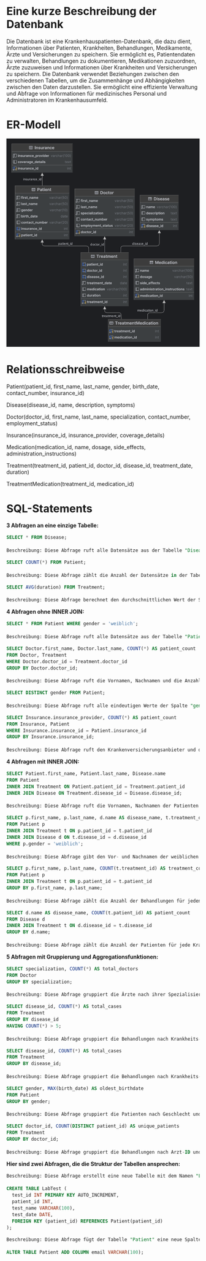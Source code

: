 # Eine kurze Beschreibung der Datenbank

Die Datenbank ist eine Krankenhauspatienten-Datenbank, die dazu dient, Informationen über Patienten, Krankheiten, Behandlungen, Medikamente, Ärzte und Versicherungen zu speichern. Sie ermöglicht es, Patientendaten zu verwalten, Behandlungen zu dokumentieren, Medikationen zuzuordnen, Ärzte zuzuweisen und Informationen über Krankheiten und Versicherungen zu speichern. Die Datenbank verwendet Beziehungen zwischen den verschiedenen Tabellen, um die Zusammenhänge und Abhängigkeiten zwischen den Daten darzustellen. Sie ermöglicht eine effiziente Verwaltung und Abfrage von Informationen für medizinisches Personal und Administratoren im Krankenhausumfeld.

# ER-Modell
![Screenshot](https://raw.githubusercontent.com/oskarkarol/krankenhauspatienten-datenbank/main/krankenhauspatienten.png)

# Relationsschreibweise

Patient(patient_id, first_name, last_name, gender, birth_date, contact_number, insurance_id)

Disease(disease_id, name, description, symptoms)

Doctor(doctor_id, first_name, last_name, specialization, contact_number, employment_status)

Insurance(insurance_id, insurance_provider, coverage_details)

Medication(medication_id, name, dosage, side_effects, administration_instructions)

Treatment(treatment_id, patient_id, doctor_id, disease_id, treatment_date, duration)

TreatmentMedication(treatment_id, medication_id)

# SQL-Statements

**3 Abfragen an eine einzige Tabelle:**

```sql
SELECT * FROM Disease;

Beschreibung: Diese Abfrage ruft alle Datensätze aus der Tabelle "Disease" ab.
```

```sql
SELECT COUNT(*) FROM Patient;

Beschreibung: Diese Abfrage zählt die Anzahl der Datensätze in der Tabelle "Patient".
```

```sql
SELECT AVG(duration) FROM Treatment;

Beschreibung: Diese Abfrage berechnet den durchschnittlichen Wert der Spalte "duration" in der Tabelle "Treatment".
```

**4 Abfragen ohne INNER JOIN:**

```sql
SELECT * FROM Patient WHERE gender = 'weiblich';

Beschreibung: Diese Abfrage ruft alle Datensätze aus der Tabelle "Patient" ab, bei denen das Geschlecht "weiblich" ist.
```

```sql
SELECT Doctor.first_name, Doctor.last_name, COUNT(*) AS patient_count
FROM Doctor, Treatment
WHERE Doctor.doctor_id = Treatment.doctor_id
GROUP BY Doctor.doctor_id;

Beschreibung: Diese Abfrage ruft die Vornamen, Nachnamen und die Anzahl der Patienten für jeden Arzt aus der Tabelle "Doctor" und der Tabelle "Treatment" ab.
```

```sql
SELECT DISTINCT gender FROM Patient;

Beschreibung: Diese Abfrage ruft alle eindeutigen Werte der Spalte "gender" aus der Tabelle "Patient" ab.
```

```sql
SELECT Insurance.insurance_provider, COUNT(*) AS patient_count
FROM Insurance, Patient
WHERE Insurance.insurance_id = Patient.insurance_id
GROUP BY Insurance.insurance_id;

Beschreibung: Diese Abfrage ruft den Krankenversicherungsanbieter und die Anzahl der Patienten für jeden Versicherungsanbieter aus der Tabelle "Insurance" und der Tabelle "Patient" ab.
```

**4 Abfragen mit INNER JOIN:**

```sql
SELECT Patient.first_name, Patient.last_name, Disease.name
FROM Patient
INNER JOIN Treatment ON Patient.patient_id = Treatment.patient_id
INNER JOIN Disease ON Treatment.disease_id = Disease.disease_id;

Beschreibung: Diese Abfrage ruft die Vornamen, Nachnamen der Patienten und den Namen der Krankheit für jeden Behandlungsdatensatz aus der Tabelle "Patient", der Tabelle "Treatment" und der Tabelle "Disease" ab.
```

```sql
SELECT p.first_name, p.last_name, d.name AS disease_name, t.treatment_date
FROM Patient p
INNER JOIN Treatment t ON p.patient_id = t.patient_id
INNER JOIN Disease d ON t.disease_id = d.disease_id
WHERE p.gender = 'weiblich';

Beschreibung: Diese Abfrage gibt den Vor- und Nachnamen der weiblichen Patienten zusammen mit dem Namen der Krankheit und dem Behandlungsdatum zurück.
```

```sql
SELECT p.first_name, p.last_name, COUNT(t.treatment_id) AS treatment_count
FROM Patient p
INNER JOIN Treatment t ON p.patient_id = t.patient_id
GROUP BY p.first_name, p.last_name;

Beschreibung: Diese Abfrage zählt die Anzahl der Behandlungen für jeden Patienten und gibt den Vornamen, Nachnamen und die Anzahl der Behandlungen zurück. Sie verwendet den INNER JOIN zwischen den Tabellen "Patient" und "Treatment" und gruppiert die Ergebnisse nach Vorname und Nachname des Patienten.
```

```sql
SELECT d.name AS disease_name, COUNT(t.patient_id) AS patient_count
FROM Disease d
INNER JOIN Treatment t ON d.disease_id = t.disease_id
GROUP BY d.name;

Beschreibung: Diese Abfrage zählt die Anzahl der Patienten für jede Krankheit in der Tabelle "Disease". Sie verwendet den INNER JOIN zwischen den Tabellen "Disease" und "Treatment", um die Krankheitsdaten mit den entsprechenden Behandlungsdaten zu verknüpfen. Anschließend wird die Anzahl der Patienten pro Krankheit gruppiert und zurückgegeben.
```

**5 Abfragen mit Gruppierung und Aggregationsfunktionen:**

```sql
SELECT specialization, COUNT(*) AS total_doctors
FROM Doctor
GROUP BY specialization;

Beschreibung: Diese Abfrage gruppiert die Ärzte nach ihrer Spezialisierung und zählt die Gesamtzahl der Ärzte pro Spezialisierung.
```

```sql
SELECT disease_id, COUNT(*) AS total_cases
FROM Treatment
GROUP BY disease_id
HAVING COUNT(*) > 5;

Beschreibung: Diese Abfrage gruppiert die Behandlungen nach Krankheits-ID und zählt die Anzahl der Fälle pro Krankheit. Es werden nur die Krankheiten zurückgegeben, die mehr als 5 Fälle haben.
```

```sql
SELECT disease_id, COUNT(*) AS total_cases
FROM Treatment
GROUP BY disease_id;

Beschreibung: Diese Abfrage gruppiert die Behandlungen nach Krankheits-ID und zählt die Anzahl der Fälle pro Krankheit.
```

```sql
SELECT gender, MAX(birth_date) AS oldest_birthdate
FROM Patient
GROUP BY gender;

Beschreibung: Diese Abfrage gruppiert die Patienten nach Geschlecht und gibt das älteste Geburtsdatum pro Geschlecht zurück.
```

```sql
SELECT doctor_id, COUNT(DISTINCT patient_id) AS unique_patients
FROM Treatment
GROUP BY doctor_id;

Beschreibung: Diese Abfrage gruppiert die Behandlungen nach Arzt-ID und zählt die Anzahl der eindeutigen Patienten pro Arzt.
```

**Hier sind zwei Abfragen, die die Struktur der Tabellen ansprechen:**

```sql
Beschreibung: Diese Abfrage erstellt eine neue Tabelle mit dem Namen "LabTest" und den entsprechenden Spalten.

CREATE TABLE LabTest (
  test_id INT PRIMARY KEY AUTO_INCREMENT,
  patient_id INT,
  test_name VARCHAR(100),
  test_date DATE,
  FOREIGN KEY (patient_id) REFERENCES Patient(patient_id)
);
```

```sql
Beschreibung: Diese Abfrage fügt der Tabelle "Patient" eine neue Spalte "email" hinzu.

ALTER TABLE Patient ADD COLUMN email VARCHAR(100);
```
